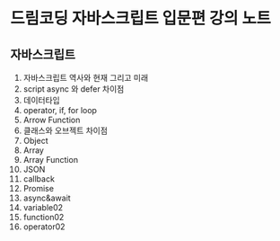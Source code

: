 # 드림코딩 자바스크립트 입문편 강의 노트

## 자바스크립트

1. 자바스크립트 역사와 현재 그리고 미래
2. script async 와 defer 차이점
3. 데이터타입
4. operator, if, for loop
5. Arrow Function
6. 클래스와 오브젝트 차이점
7. Object
8. Array
9. Array Function
10. JSON
11. callback
12. Promise
13. async&await
14. variable02
15. function02
16. operator02
